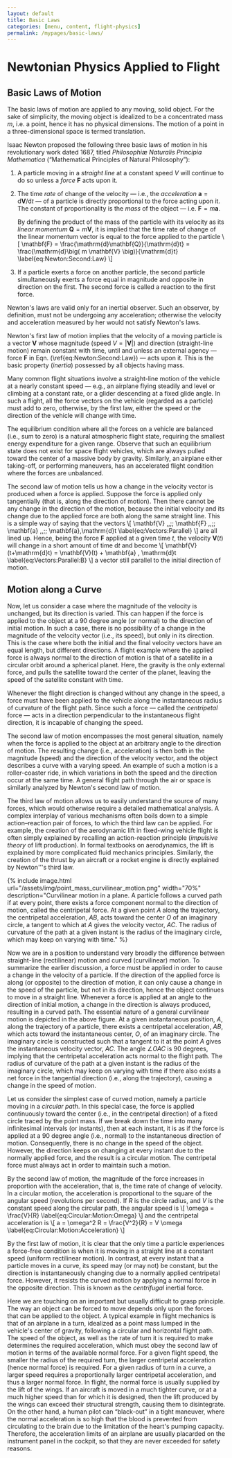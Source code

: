 ```yaml
---
layout: default
title: Basic Laws
categories: [menu, content, flight-physics]
permalink: /mypages/basic-laws/
---
```


# Newtonian Physics Applied to Flight

## Basic Laws of Motion

The basic laws of motion are applied to any moving, solid object.
For the sake of simplicity, the moving object is idealized to be
a concentrated mass $m$, i.e. a point, hence it has no physical dimensions.
The motion of a point in a three-dimensional space is termed translation.

Isaac Newton proposed the following three basic laws of motion in his
revolutionary work dated 1687, titled *Philosophiæ Naturalis Principia Mathematica*
(“Mathematical Principles of Natural Philosophy”):

1. A particle moving in a *straight line* at a constant speed $V$ will continue
   to do so unless a *force* $\mathbf{F}$ acts upon it.

2. The time *rate* of change of the velocity
   — i.e., the *acceleration* $\mathbf{a} = \mathrm{d} \mathbf{V}/\mathrm{d}t$ —
   of a particle is directly proportional to the force acting upon it.
   The constant of proportionality is the *mass* of the object
   — i.e. $\mathbf{F} = m \mathbf{a}$.

   By defining the product of the mass of the particle with its velocity as its
   *linear momentum* $\mathbf{Q} = m \mathbf{V}$, it is implied that the time rate
   of change of the linear momentum vector is equal to the force applied to the particle
   \\[
     \mathbf{F} = \frac{\mathrm{d}\mathbf{Q}}{\mathrm{d}t}
       = \frac{\mathrm{d}\big( m \mathbf{V} \big)}{\mathrm{d}t}
     \label{eq:Newton:Second:Law}
  \\]

3. If a particle exerts a force on another particle, the second particle
   simultaneously exerts a force equal in magnitude and opposite in direction
   on the first. The second force is called a reaction to the first force.

 Newton's laws are valid only for an inertial observer. Such an observer, by
 definition, must not be undergoing any acceleration; otherwise the velocity and
 acceleration measured by her would not satisfy Newton's laws.

Newton's first law of motion implies that the velocity of a moving particle
is a vector $\mathbf{V}$ whose magnitude (speed $V = |\mathbf{V}|$) and direction
(straight-line motion) remain constant with time, until and unless an external
agency — force $\mathbf{F}$ in Eqn. (\ref{eq:Newton:Second:Law}) — acts upon it.
This is the basic property (*inertia*) possessed by all objects having mass.

Many common flight situations involve a straight-line motion of the vehicle at
a nearly constant speed — e.g., an airplane flying steadily and level or climbing
at a constant rate, or a glider descending at a fixed glide angle.
In such a flight, all the force vectors on the vehicle (regarded as a particle)
must add to zero, otherwise, by the first law, either the speed or the direction
of the vehicle will change with time.

The equilibrium condition where all the forces on a vehicle are balanced
(i.e., sum to zero) is a natural atmospheric flight state, requiring the smallest
energy expenditure for a given range. Observe that such an equilibrium state does
not exist for space flight vehicles, which are always pulled toward the center of
a massive body by gravity. Similarly, an airplane either taking-off, or
performing maneuvers, has an accelerated flight condition where the forces are
unbalanced.

The second law of motion tells us how a change in the velocity vector is produced
when a force is applied. Suppose the force is applied only tangentially (that is, along
the direction of motion). Then there cannot be any change in the direction of the
motion, because the initial velocity and its change due to the applied force are both
along the same straight line. This is a simple way of saying that the vectors
\\[
  \mathbf{V} \,,\;\; \mathbf{F} \,,\;\; \mathbf{a} \,,\;\; \mathbf{a}\,\mathrm{d}t
  \label{eq:Vectors:Parallel}
\\]
are all lined up.
Hence, being the force $\mathbf{F}$ applied at a given time $t$, the velocity
$\mathbf{V}(t)$ will change in a short amount of time $\mathrm{d}t$ and become
\\[
  \mathbf{V}(t+\mathrm{d}t) = \mathbf{V}(t) + \mathbf{a} \, \mathrm{d}t
  \label{eq:Vectors:Parallel:B}
\\]
a vector still parallel to the initial direction of motion.

## Motion along a Curve

Now, let us consider a case where the magnitude of the velocity is unchanged,
but its direction is varied. This can happen if the force is applied to the object at
a 90 degree angle (or normal) to the direction of initial motion. In such a case, there
is no possibility of a change in the magnitude of the velocity vector (i.e., its
speed), but only in its direction. This is the case where both the initial and the final
velocity vectors have an equal length, but different directions.
A flight example where the applied force is always normal to the direction of motion
is that of a satellite in a circular orbit around a spherical planet. Here, the gravity
is the only external force, and pulls the satellite toward the center of the planet,
leaving the speed of the satellite constant with time.

Whenever the flight direction is changed without any change in the speed, a force
must have been applied to the vehicle along the instantaneous radius of curvature of
the flight path. Since such a force — called the *centripetal* force — acts in a direction
perpendicular to the instantaneous flight direction, it is incapable of changing the
speed.

The second law of motion encompasses the most general situation, namely when
the force is applied to the object at an arbitrary angle to the direction of motion.
The resulting change (i.e., acceleration) is then both in the magnitude (speed) and
the direction of the velocity vector, and the object describes a curve with a varying
speed. An example of such a motion is a roller-coaster ride, in which variations
in both the speed and the direction occur at the same time.
A general flight path through the air or space is similarly analyzed by Newton's
second law of motion.

The third law of motion allows us to easily understand the source of many
forces, which would otherwise require a detailed mathematical analysis. A complex
interplay of various mechanisms often boils down to a simple action–reaction pair
of forces, to which the third law can be applied. For example, the creation of the
aerodynamic lift in fixed-wing vehicle flight is often simply explained by recalling
an action-reaction principle (*impulsive theory* of lift production).
In formal textbooks on aerodynamics, the lift is explained by more complicated
fluid mechanics principles. Similarly, the creation of the thrust by an aircraft
or a rocket engine is directly explained by Newton'’'s third law.

{% include image.html
  url="/assets/img/point_mass_curvilinear_motion.png"
  width="70%"
  description="Curvilinear motion in a plane. A particle follows a curved path if at every point, there
    exists a force component normal to the direction of motion, called the centripetal force. At a
    given point $A$ along the trajectory, the centripetal acceleration, $AB$, acts toward the center $O$ of
    an imaginary circle, a tangent to which at $A$ gives the velocity vector, $AC$. The radius of curvature
    of the path at a given instant is the radius of the imaginary circle, which may keep on varying with
    time."
  %}

Now we are in a position to understand very broadly the difference between
straight-line (rectilinear) motion and curved (curvilinear) motion.
To summarize the earlier discussion, a force must be applied in order to cause a change in
the velocity of a particle. If the direction of the applied force is along (or opposite)
to the direction of motion, it can only cause a change in the speed of the particle, but not
in its direction, hence the object continues to move in a straight line. Whenever a force
is applied at an angle to the direction of initial motion, a change in the direction
is always produced, resulting in a curved path.
The essential nature of a general curvilinear motion is depicted in the above figure.
At a given instantaneous position, $A$, along the trajectory of a particle, there
exists a centripetal acceleration, $AB$, which acts toward the instantaneous center,
$O$, of an imaginary circle. The imaginary circle is constructed such that a tangent
to it at the point $A$ gives the instantaneous velocity vector, $AC$.
The angle $\angle OAC$ is 90 degrees, implying that the centripetal acceleration acts
normal to the flight path. The radius of curvature of the path at a given instant is
the radius of the imaginary circle, which may keep on varying with time if there
also exists a net force in the tangential direction (i.e., along the trajectory), causing
a change in the speed of motion.

Let us consider the simplest case of curved motion, namely a particle moving
in a *circular path*. In this special case, the force is applied continuously toward
the center (i.e., in the centripetal direction) of a fixed circle traced by the point
mass. If we break down the time into many infinitesimal intervals (or instants), then
at each instant, it is as if the force is applied at a 90 degree angle (i.e., normal)
to the instantaneous direction of motion. Consequently, there is no change in the speed
of the object. However, the direction keeps on changing at every instant due to the
normally applied force, and the result is a circular motion. The centripetal force
must always act in order to maintain such a motion.

By the second law of motion, the magnitude of the  force increases in proportion
with the acceleration, that is, the time rate of change of velocity. In a circular motion,
the acceleration is proportional to the square of the angular speed (revolutions per
second). If $R$ is the circle radius, and $V$ is the constant speed along the circular
path, the angular speed is
\\[
  \omega = \frac{V}{R}
  \label{eq:Circular:Motion:Omega}
\\]
and the centripetal acceleration is
\\[
  a = \omega^2 R = \frac{V^2}{R} = V \omega
  \label{eq:Circular:Motion:Acceleration}
\\]

By the first law of motion, it is clear that the only time a particle experiences
a force-free condition is when it is moving in a straight line at a constant speed
(uniform rectilinear motion). In contrast, at every instant that a particle moves in a
curve, its speed may (or may not) be constant, but the direction is instantaneously
changing due to a normally applied centripetal force. However, it resists the curved
motion by applying a normal force in the opposite direction. This is known as the
*centrifugal* inertial force.

Here we are touching on an important but usually difficult to grasp principle.
The way an object can be forced to move depends only upon the forces that can be
applied to the object.
A typical example in flight mechanics is that of an airplane in a turn, idealized
as a point mass lumped in the vehicle's center of gravity, following a circular and horizontal
flight path.
The speed of the object, as well as
the rate of turn it is required to make determines the required acceleration, which
must obey the second law of motion in terms of the available normal force. For a
given flight speed, the smaller the radius of the required turn, the larger centripetal
acceleration (hence normal force) is required. For a given radius of turn in a curve,
a larger speed requires a proportionally larger centripetal acceleration, and thus a
larger normal force. In flight, the normal force is usually supplied by the lift of
the wings. If an aircraft is moved in a much tighter curve, or at a much higher
speed than for which it is designed, then the lift produced by the wings can exceed
their structural strength, causing them to disintegrate. On the other hand, a human
pilot can “black-out” in a tight maneuver, where the normal acceleration is so high
that the blood is prevented from circulating to the brain due to the limitation of
the heart's pumping capacity. Therefore, the acceleration limits of an airplane are
usually placarded on the instrument panel in the cockpit, so that they are never
exceeded for safety reasons.
